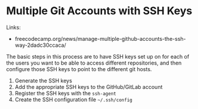 # Multiple Git Accounts with SSH Keys

Links:
- freecodecamp.org/news/manage-multiple-github-accounts-the-ssh-way-2dadc30ccaca/

The basic steps in this process are to have SSH keys set up on for each of the users you want to be able to access different repositories, and then configure those SSH keys to point to the different git hosts.

1. Generate the SSH keys
2. Add the appropriate SSH keys to the GitHub/GitLab account
3. Register the SSH keys with the `ssh-agent`
4. Create the SSH configuration file `~/.ssh/config`
